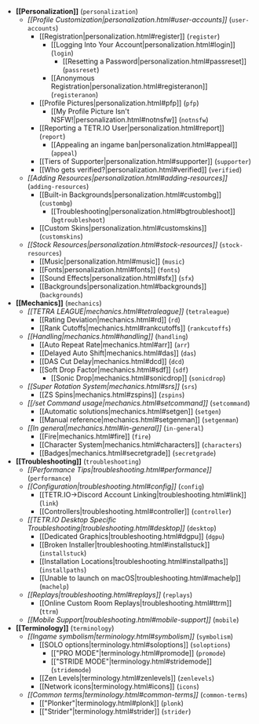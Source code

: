 * **[[Personalization]]** (`personalization`)
    * *[[Profile Customization|personalization.html#user-accounts]]* (`user-accounts`)
        * [[Registration|personalization.html#register]] (`register`)
            * [[Logging Into Your Account|personalization.html#login]] (`login`)
                * [[Resetting a Password|personalization.html#passreset]] (`passreset`)
            * [[Anonymous Registration|personalization.html#registeranon]] (`registeranon`)
        * [[Profile Pictures|personalization.html#pfp]] (`pfp`)
            * [[My Profile Picture Isn't NSFW!|personalization.html#notnsfw]] (`notnsfw`)
        * [[Reporting a TETR.IO User|personalization.html#report]] (`report`)
            * [[Appealing an ingame ban|personalization.html#appeal]] (`appeal`)
        * [[Tiers of Supporter|personalization.html#supporter]] (`supporter`)
        * [[Who gets verified?|personalization.html#verified]] (`verified`)
    * *[[Adding Resources|personalization.html#adding-resources]]* (`adding-resources`)
        * [[Built-in Backgrounds|personalization.html#custombg]] (`custombg`)
            * [[Troubleshooting|personalization.html#bgtroubleshoot]] (`bgtroubleshoot`)
        * [[Custom Skins|personalization.html#customskins]] (`customskins`)
    * *[[Stock Resources|personalization.html#stock-resources]]* (`stock-resources`)
        * [[Music|personalization.html#music]] (`music`)
        * [[Fonts|personalization.html#fonts]] (`fonts`)
        * [[Sound Effects|personalization.html#sfx]] (`sfx`)
        * [[Backgrounds|personalization.html#backgrounds]] (`backgrounds`)
* **[[Mechanics]]** (`mechanics`)
    * *[[TETRA LEAGUE|mechanics.html#tetraleague]]* (`tetraleague`)
        * [[Rating Deviation|mechanics.html#rd]] (`rd`)
        * [[Rank Cutoffs|mechanics.html#rankcutoffs]] (`rankcutoffs`)
    * *[[Handling|mechanics.html#handling]]* (`handling`)
        * [[Auto Repeat Rate|mechanics.html#arr]] (`arr`)
        * [[Delayed Auto Shift|mechanics.html#das]] (`das`)
        * [[DAS Cut Delay|mechanics.html#dcd]] (`dcd`)
        * [[Soft Drop Factor|mechanics.html#sdf]] (`sdf`)
            * [[Sonic Drop|mechanics.html#sonicdrop]] (`sonicdrop`)
    * *[[Super Rotation System|mechanics.html#srs]]* (`srs`)
        * [[ZS Spins|mechanics.html#zspins]] (`zspins`)
    * *[[/set Command usage|mechanics.html#setcommand]]* (`setcommand`)
        * [[Automatic solutions|mechanics.html#setgen]] (`setgen`)
        * [[Manual reference|mechanics.html#setgenman]] (`setgenman`)
    * *[[In general|mechanics.html#in-general]]* (`in-general`)
        * [[Fire|mechanics.html#fire]] (`fire`)
        * [[Character System|mechanics.html#characters]] (`characters`)
        * [[Badges|mechanics.html#secretgrade]] (`secretgrade`)
* **[[Troubleshooting]]** (`troubleshooting`)
    * *[[Performance Tips|troubleshooting.html#performance]]* (`performance`)
    * *[[Configuration|troubleshooting.html#config]]* (`config`)
        * [[TETR.IO->Discord Account Linking|troubleshooting.html#link]] (`link`)
        * [[Controllers|troubleshooting.html#controller]] (`controller`)
    * *[[TETR.IO Desktop Specific Troubleshooting|troubleshooting.html#desktop]]* (`desktop`)
        * [[Dedicated Graphics|troubleshooting.html#dgpu]] (`dgpu`)
        * [[Broken Installer|troubleshooting.html#installstuck]] (`installstuck`)
        * [[Installation Locations|troubleshooting.html#installpaths]] (`installpaths`)
        * [[Unable to launch on macOS|troubleshooting.html#machelp]] (`machelp`)
    * *[[Replays|troubleshooting.html#replays]]* (`replays`)
        * [[Online Custom Room Replays|troubleshooting.html#ttrm]] (`ttrm`)
    * *[[Mobile Support|troubleshooting.html#mobile-support]]* (`mobile`)
* **[[Terminology]]** (`terminology`)
    * *[[Ingame symbolism|terminology.html#symbolism]]* (`symbolism`)
        * [[SOLO options|terminology.html#soloptions]] (`soloptions`)
            * [["PRO MODE"|terminology.html#promode]] (`promode`)
            * [["STRIDE MODE"|terminology.html#stridemode]] (`stridemode`)
        * [[Zen Levels|terminology.html#zenlevels]] (`zenlevels`)
        * [[Network icons|terminology.html#icons]] (`icons`)
    * *[[Common terms|terminology.html#common-terms]]* (`common-terms`)
        * [["Plonker"|terminology.html#plonk]] (`plonk`)
        * [["Strider"|terminology.html#strider]] (`strider`)

